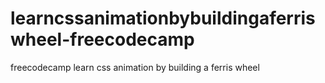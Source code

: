 # learncssanimationbybuildingaferriswheel-freecodecamp
freecodecamp learn css animation by building a ferris wheel
